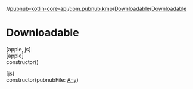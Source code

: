 //[pubnub-kotlin-core-api](../../../index.md)/[com.pubnub.kmp](../index.md)/[Downloadable](index.md)/[Downloadable](-downloadable.md)

# Downloadable

[apple, js]\
[apple]\
constructor()

[js]\
constructor(pubnubFile: [Any](https://kotlinlang.org/api/latest/jvm/stdlib/kotlin/-any/index.html))
